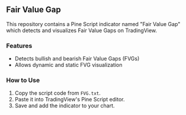## Fair Value Gap

This repository contains a Pine Script indicator named "Fair Value Gap" which detects and visualizes Fair Value Gaps on TradingView.

### Features

- Detects bullish and bearish Fair Value Gaps (FVGs)
- Allows dynamic and static FVG visualization

### How to Use

1. Copy the script code from `FVG.txt`.
2. Paste it into TradingView's Pine Script editor.
3. Save and add the indicator to your chart.